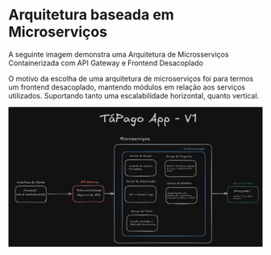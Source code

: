 # Arquitetura baseada em Microserviços

A seguinte imagem demonstra uma Arquitetura de Microsserviços Containerizada com API Gateway e Frontend Desacoplado

O motivo da escolha de uma arquitetura de microserviços foi para termos um frontend desacoplado, mantendo módulos em relação aos serviços utilizados. Suportando tanto uma escalabilidade horizontal, quanto vertical.

<img src="../assets/images/tapago-app-architecture-v1.png" alt="">
